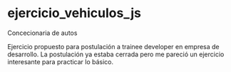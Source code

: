 # ejercicio_vehiculos_js
Concecionaria de autos

Ejercicio propuesto para postulación a trainee developer en empresa de desarrollo. La postulación ya estaba cerrada pero me pareció un ejercicio interesante para practicar lo básico.
